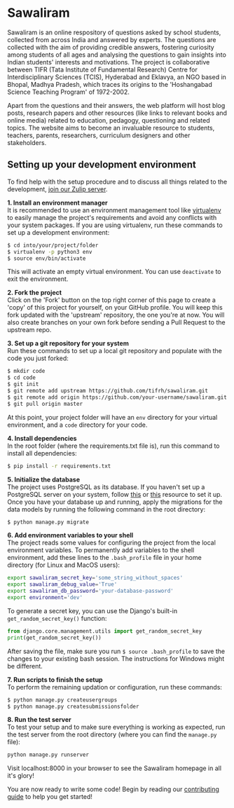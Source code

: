 # Sawaliram
Sawaliram is an online respository of questions asked by school students, collected from across India and answered by experts. The questions are collected with the aim of providing credible answers, fostering curiosity among students of all ages and analysing the questions to gain insights into Indian students' interests and motivations. The project is collaborative between TIFR (Tata Institute of Fundamental Research) Centre for Interdisciplinary Sciences (TCIS), Hyderabad and Eklavya, an NGO based in Bhopal, Madhya Pradesh, which traces its origins to the 'Hoshangabad Science Teaching Program' of 1972-2002.

Apart from the questions and their answers, the web platform will host blog posts, research papers and other resources (like links to relevant books and online media) related to education, pedagogy, questioning and related topics. The website aims to become an invaluable resource to students, teachers, parents, researchers, curriculum designers and other stakeholders.

## Setting up your development environment
To find help with the setup procedure and to discuss all things related to the development, [join our Zulip server](https://sawaliram.zulipchat.com/join/eapx8841i41gyg6ildlpz2t1/).  
  
**1. Install an environment manager**  
It is recommended to use an environment management tool like [virtualenv](https://virtualenv.pypa.io/en/stable/) to easily manage the project's requirements and avoid any conflicts with your system packages. If you are using virtualenv, run these commands to set up a development environment:
```sh
$ cd into/your/project/folder
$ virtualenv -p python3 env
$ source env/bin/activate
```
This will activate an empty virtual environment. You can use ```deactivate``` to exit the environment.

**2. Fork the project**  
Click on the 'Fork' button on the top right corner of this page to create a 'copy' of this project for yourself, on your GitHub profile. You will keep this fork updated with the 'upstream' repository, the one you're at now. You will also create branches on your own fork before sending a Pull Request to the upstream repo.  

**3. Set up a git repository for your system**  
Run these commands to set up a local git repository and populate with the code you just forked:
```sh
$ mkdir code
$ cd code
$ git init
$ git remote add upstream https://github.com/tifrh/sawaliram.git
$ git remote add origin https://github.com/your-username/sawaliram.git
$ git pull origin master
```
At this point, your project folder will have an `env` directory for your virtual environment, and a `code` directory for your code.

**4. Install dependencies**  
In the root folder (where the requirements.txt file is), run this command to install all dependencies:
```sh
$ pip install -r requirements.txt
```
**5. Initialize the database**  
The project uses PostgreSQL as its database. If you haven't set up a PostgreSQL server on your system, follow [this](https://www.digitalocean.com/community/tutorials/how-to-use-postgresql-with-your-django-application-on-ubuntu-14-04) or [this](http://www.marinamele.com/taskbuster-django-tutorial/install-and-configure-posgresql-for-django) resource to set it up.
Once you have your database up and running, apply the migrations for the data models by running the following command in the root directory:
```sh
$ python manage.py migrate
```
**6. Add environment variables to your shell**  
The project reads some values for configuring the project from the local environment variables. To permanently add variables to the shell environment, add these lines to the ```.bash_profile``` file in your home directory (for Linux and MacOS users):
```sh
export sawaliram_secret_key='some_string_without_spaces'
export sawaliram_debug_value='True'
export sawaliram_db_password='your-database-password'
export environment='dev'
```
To generate a secret key, you can use the Django's built-in `get_random_secret_key()` function:
```python
from django.core.management.utils import get_random_secret_key
print(get_random_secret_key())
```
After saving the file, make sure you run ```$ source .bash_profile``` to save the changes to your existing bash session. The instructions for Windows might be different.

**7. Run scripts to finish the setup**  
To perform the remaining updation or configuration, run these commands:
```sh
$ python manage.py createusergroups
$ python manage.py createsubmissionsfolder
```

**8. Run the test server**  
To test your setup and to make sure everything is working as expected, run the test server from the root directory (where you can find the `manage.py` file):
```sh
python manage.py runserver
```
Visit localhost:8000 in your browser to see the Sawaliram homepage in all it's glory!

You are now ready to write some code! Begin by reading our [contributing guide](https://github.com/tifrh/sawaliram/blob/master/contributinghttps://github.com/tifrh/sawaliram/blob/master/code_of_conduct.md.md) to help you get started!
